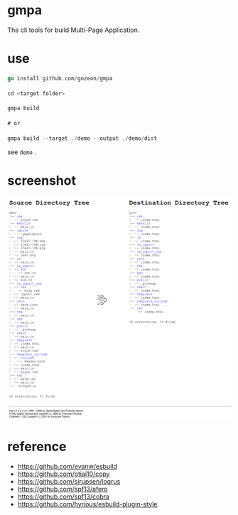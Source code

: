 # gmpa

The cli tools for build Multi-Page Application.

# use

```go
go install github.com/gozeon/gmpa

cd <target folder>

gmpa build

# or

gmpa build --target ./demo --output ./demo/dist
```

see `demo` .

# screenshot

![](2023-06-20_090920.png "screenshot")

# reference

- https://github.com/evanw/esbuild
- https://github.com/otiai10/copy
- https://github.com/sirupsen/logrus
- https://github.com/spf13/afero
- https://github.com/spf13/cobra
- https://github.com/hyrious/esbuild-plugin-style
